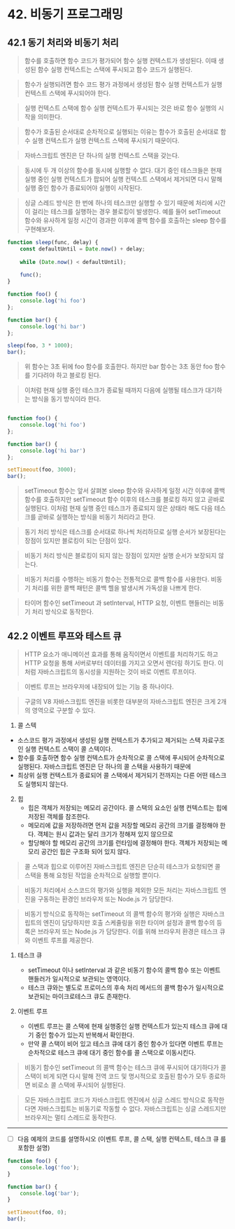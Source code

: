 # 42. 비동기 프로그래밍

## 42.1 동기 처리와 비동기 처리

> 함수를 호출하면 함수 코드가 평가되어 함수 실행 컨텍스트가 생성된다.
> 이때 생성된 함수 실행 컨텍스트는 스택에 푸시되고 함수 코드가 실행된다.

> 함수가 실행되려면 함수 코드 평가 과정에서 생성된 함수 실행 컨텍스트가 실행 컨텍스트 스택에 푸시되어야 한다.

> 실행 컨텍스트 스택에 함수 실행 컨텍스트가 푸시되는 것은 바로 함수 실행의 시작을 의미한다.

> 함수가 호출된 순서대로 순차적으로 실행되는 이유는 함수가 호출된 순서대로 함수 실행 컨텍스트가 실행 컨텍스트 스택에 푸시되기 때문이다.

> 자바스크립트 엔진은 단 하나의 실행 컨텍스트 스택을 갖는다.

> 동시에 두 개 이상의 함수를 동시에 실행할 수 없다. 대기 중인 테스크들은 현재 실행 중인 실행 컨텍스트가 팝되어 실행 컨텍스트 스택에서 제거되면 다시 말해 실행 중인 함수가 종료되어야 실행이 시작된다.

> 싱글 스레드 방식은 한 번에 하나의 테스크만 실행할 수 있기 때문에 처리에 시간이 걸리는 테스크를 실행하는 경우 블로킹이 발생한다. 예를 들어
> setTimeout 함수와 유사하게 일정 시간이 경과한 이후에 콜백 함수를 호출하는 sleep 함수를 구현해보자.

```javascript
function sleep(func, delay) {
    const defaultUntil = Date.now() + delay;
    
    while (Date.now() < defaultUntil);
    
    func();
}

function foo() {
    console.log('hi foo')
};

function bar() {
    console.log('hi bar')
};

sleep(foo, 3 * 1000);
bar();
```

> 위 함수는 3초 뒤에 foo 함수를 호출한다. 하지만 bar 함수는 3초 동안 foo 함수를 기다려야 하고 블로킹 된다.

> 이처럼 현재 실행 중인 테스크가 종료될 때까지 다음에 실행될 테스크가 대기하는 방식을 동기 방식이라 한다.

```javascript

function foo() {
    console.log('hi foo')
};

function bar() {
    console.log('hi bar')
};

setTimeout(foo, 3000);
bar();
```

> setTimeout 함수는 앞서 살펴본 sleep 함수와 유사하게 일정 시간 이후에 콜백 함수를 호출하지만 setTimeout 함수 이후의 테스크를 블로킹 하지 않고 곧바로 실행된다.
> 이처럼 현재 실행 중인 테스크가 종료되지 않은 상태라 해도 다음 테스크를 곧바로 실행하는 방식을 비동기 처리라고 한다.

> 동기 처리 방식은 테스크를 순서대로 하나씩 처리하므로 실행 순서가 보장된다는 장점이 있지만 블로킹이 되는 단점이 있다.

> 비동기 처리 방식은 블로킹이 되지 않는 장점이 있지만 실행 순서가 보장되지 않는다.

> 비동기 처리를 수행하는 비동기 함수는 전통적으로 콜백 함수를 사용한다. 비동기 처리를 위한 콜백 패턴은 콜백 헬을 발생시켜
> 가독성을 나쁘게 한다.

> 타이머 함수인 setTimeout 과 setInterval, HTTP 요청, 이벤트 핸들러는 비동기 처리 방식으로 동작한다.

## 42.2 이벤트 루프와 테스트 큐

> HTTP 요소가 애니메이션 효과를 통해 움직이면서 이벤트를 처리하기도 하고 HTTP 요청을 통해 서버로부터 데이터를 가지고 오면서 렌더링 하기도 한다.
> 이처럼 자바스크립트의 동시성을 지원하는 것이 바로 이벤트 루프이다.

> 이벤트 루프는 브라우저에 내장되어 있는 기능 중 하나이다.

> 구글의 V8 자바스크립트 엔진을 비롯한 대부분의 자바스크립트 엔진은 크게 2개의 영역으로 구분할 수 있다.

1. 콜 스텍
  - 소스코드 평가 과정에서 생성된 실행 컨텍스트가 추가되고 제거되는 스택 자료구조인 실행 컨텍스트 스택이 콜 스텍이다.
  - 함수를 호출하면 함수 실행 컨텍스트가 순차적으로 콜 스택에 푸시되어 순차적으로 실행된다. 자바스크립트 엔진은 단 하나의 콜 스텍을 사용하기 때문에
  - 최상위 실행 컨텍스트가 종료되어 콜 스택에서 제거되기 전까지는 다른 어떤 테스크도 실행되지 않는다.

2. 힙
   - 힙은 객체가 저장되는 메모리 공간이다. 콜 스택의 요소인 실행 컨텍스트는 힙에 저장된 객체를 참조한다.
   - 메모리에 값을 저장하려면 먼저 값을 저장할 메모리 공간의 크기를 결정해야 한다. 객체는 원시 값과는 달리 크기가 정해져 있지 않으므로
   - 할당해야 할 메모리 공간의 크기를 런타임에 결정해야 한다. 객체가 저장되는 메모리 공간인 힙은 구조화 되어 있지 않다.

> 콜 스택과 힙으로 이루어진 자바스크립트 엔진은 단순히 테스크가 요청되면 콜 스택을 통해 요청된 작업을 순차적으로 실행할 뿐이다.

> 비동기 처리에서 소스코드의 평가와 실행을 제외한 모든 처리는 자바스크립트 엔진을 구동하는 환경인 브라우저 또는 Node.js 가 담당한다.

> 비동기 방식으로 동작하는 setTimeout 의 콜백 함수의 평가와 실행은 자바스크립트의 엔진이 담당하지만 호출 스케줄링을 위한 타이머 설정과 콜백 함수의 등록은
> 브라우저 또는 Node.js 가 담당한다. 이를 위해 브라우저 환경은 테스크 큐와 이벤트 루프를 제공한다.

1. 테스크 큐
    - setTimeout 이나 setInterval 과 같은 비동기 함수의 콜백 함수 또는 이벤트 핸들러가 일시적으로 보관되는 영역이다.
    - 테스크 큐와는 별도로 프로미스의 후속 처리 메서드의 콜백 함수가 일시적으로 보관되는 마이크로테스크 큐도 존재한다.

2. 이벤트 루프
   - 이벤트 루프는 콜 스택에 현재 실행중인 실행 컨텍스트가 있는지 테스크 큐에 대기 중인 함수가 있는지 반복해서 확인한다.
   - 만약 콜 스택이 비어 있고 테스크 큐에 대기 중인 함수가 있다면 이벤트 루프는 순차적으로 테스크 큐에 대기 중인 함수를 콜 스택으로 이동시킨다.


> 비동기 함수인 setTimeout 의 콜백 함수는 테스크 큐에 푸시되어 대기하다가 콜 스택이 비게 되면 다시 말해 전역 코드 및 명시적으로 호출된 함수가
> 모두 종료하면 비로소 콜 스택에 푸시되어 실행된다.

> 모든 자바스크립트 코드가 자바스크립트 엔진에서 싱글 스레드 방식으로 동작한다면 자바스크립트는 비동기로 작동할 수 없다.
> 자바스크립트는 싱글 스레드지만 브라우저는 멀티 스레드로 동작한다.

---

- [ ] 다음 예제의 코드를 설명하시오 (이벤트 루프, 콜 스택, 실행 컨텍스트, 테스크 큐 를 포함한 설명)

```javascript
function foo() {
    console.log('foo');
}

function bar() {
    console.log('bar');
}

setTimeout(foo, 0);
bar();
```

